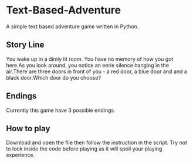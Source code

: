 # Text-Based-Adventure
A simple text based adventure game written in Python.
## Story Line
You wake up in a dimly lit room. You have no memory of how you got here.As you look around, you notice an eerie silence hanging in the air.There are three doors in front of you - a red door, a blue door and and a black door.Which door do you choose?

## Endings
Currently this game have 3 possible endings.

## How to play
Download and open the file then follow the instruction in the script. Try not to look inside the code before playing as it will spoil your playing experience.
